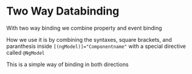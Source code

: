 # Two Way Databinding

With two way binding we combine property and event binding

How we use it is by combining the syntaxes, square brackets, and paranthesis inside `[(ngModel)]="Componentname"` with a special directive called `@NgModel`

This is a simple way of binding in both directions

